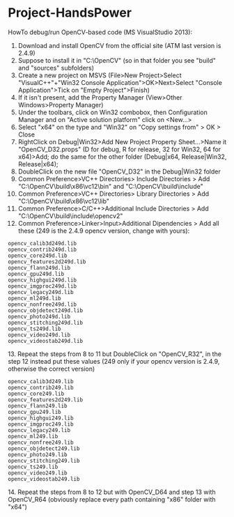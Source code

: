 Project-HandsPower
==================

HowTo debug/run OpenCV-based code (MS VisualStudio 2013):

1. Download and install OpenCV from the official site (ATM last version is 2.4.9)
2. Suppose to install it in "C:\OpenCV" (so in that folder you see "build" and "sources" subfolders)
3. Create a new project on MSVS (File>New Project>Select "VisualC++"+"Win32 Console Application">OK>Next>Select "Console Application">Tick on "Empty Project">Finish)
4. If it isn't present, add the Property Manager (View>Other Windows>Property Manager)
5. Under the toolbars, click on Win32 combobox, then Configuration Manager and on "Active solution platform" click on <New...>
6. Select "x64" on the type and "Win32" on "Copy settings from" > OK > Close
7. RightClick on Debug|Win32>Add New Project Property Sheet...>Name it "OpenCV\_D32.props" (D for debug, R for release, 32 for Win32, 64 for x64)>Add; do the same for the other folder (Debug|x64, Release|Win32, Release|x64);
8. DoubleClick on the new file "OpenCV_D32" in the Debug|Win32 folder
9. Common Preference>VC++ Directories> Include Directories > Add "C:\OpenCV\build\x86\vc12\bin" and "C:\OpenCV\build\include"
10. Common Preference>VC++ Directories> Library Directories > Add "C:\OpenCV\build\x86\vc12\lib"
11. Common Preference>C/C++>Additional Include Directories > Add "C:\OpenCV\build\include\opencv2"
12. Common Preference>Linker>Input>Additional Dipendencies > Add all these (249 is the 2.4.9 opencv version, change with yours):
``` 
opencv_calib3d249d.lib
opencv_contrib249d.lib
opencv_core249d.lib
opencv_features2d249d.lib
opencv_flann249d.lib
opencv_gpu249d.lib
opencv_highgui249d.lib
opencv_imgproc249d.lib
opencv_legacy249d.lib
opencv_ml249d.lib
opencv_nonfree249d.lib
opencv_objdetect249d.lib
opencv_photo249d.lib
opencv_stitching249d.lib
opencv_ts249d.lib
opencv_video249d.lib
opencv_videostab249d.lib
```
13\. Repeat the steps from 8 to 11 but DoubleClick on "OpenCV_R32", in the step 12 instead put these values (249 only if your opencv version is 2.4.9, otherwise the correct version)
```
opencv_calib3d249.lib
opencv_contrib249.lib
opencv_core249.lib
opencv_features2d249.lib
opencv_flann249.lib
opencv_gpu249.lib
opencv_highgui249.lib
opencv_imgproc249.lib
opencv_legacy249.lib
opencv_ml249.lib
opencv_nonfree249.lib
opencv_objdetect249.lib
opencv_photo249.lib
opencv_stitching249.lib
opencv_ts249.lib
opencv_video249.lib
opencv_videostab249.lib
```
14\. Repeat the steps from 8 to 12 but with OpenCV\_D64 and step 13 with OpenCV\_R64 (obviously replace every path containing "x86" folder with "x64")
